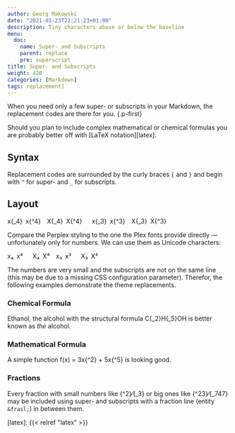 ```yaml
---
author: Georg Makowski
date: "2021-03-23T22:21:23+01:00"
description: Tiny characters above or below the baseline
menu:
  doc:
    name: Super- and Subscripts
    parent: replace
    pre: superscript
title: Super- and Subscripts
weight: 420
categories: [Markdown]
tags: replacement]
---
```


When you need only a few super- or subscripts in your Markdown, the replacement codes are there for you.
{.p-first} <!--more-->

Should you plan to include complex mathematical or chemical formulas you are probably better off with [LaTeX notation][latex].

## Syntax

Replacement codes are surrounded by the curly braces `{` and `}` and begin with `^` for super- and `_` for subscripts.

## Layout

x{_4} x{^4} X{_4} X{^4}   x{_3} x{^3} X{_3} X{^3}

Compare the Perplex styling to the one the Plex fonts provide directly — unfortunately only for numbers. We can use them as Unicode characters:

x₄ x⁴   X₄ X⁴ x₃ x³   X₃ X³

The numbers are very small and the subscripts are not on the same line (this may be due to a missing CSS configuration parameter). Therefor, the following examples demonstrate the theme replacements.

### Chemical Formula

Ethanol, the alcohol with the structural formula C{_2}H{_5}OH is better known as _the_ alcohol.

### Mathematical Formula

A simple function f(x) = 3x{^2} + 5x{^5} is looking good.

### Fractions

Every fraction with small numbers like {^2}⁄{_3} or big ones like {^23}⁄{_747} may be included using super- and subscripts with a fraction line (entity `&frasl;`) in between them.

[latex]: {{< relref "latex" >}}
